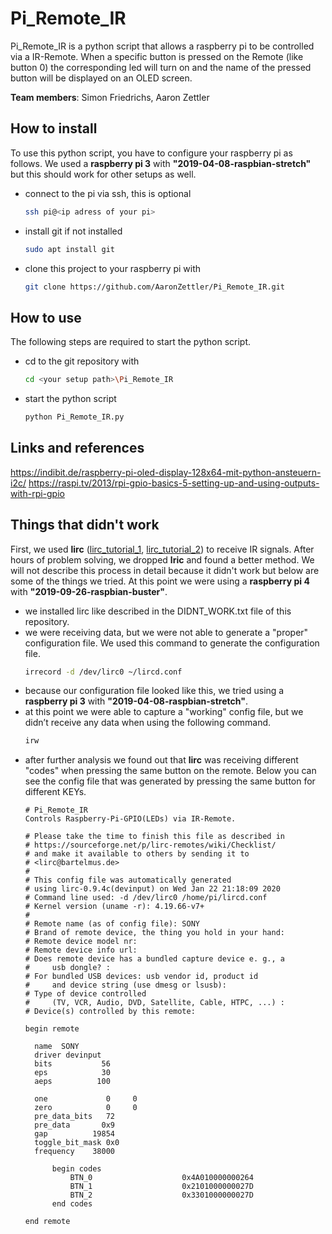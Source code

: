 # Pi_Remote_IR

Pi_Remote_IR is a python script that allows a raspberry pi to be controlled via a IR-Remote. When a specific button is pressed on the Remote (like button 0) the corresponding led will turn on and the name of the pressed button will be displayed on an OLED screen.  

**Team members**: Simon Friedrichs, Aaron Zettler

## How to install
To use this python script, you have to configure your raspberry pi as follows. We used a **raspberry pi 3** with **"2019-04-08-raspbian-stretch"** but this should work for other setups as well.
  - connect to the pi via ssh, this is optional 
    ```sh
    ssh pi@<ip adress of your pi>
    ```
  - install git if not installed 
    ```sh
    sudo apt install git
    ```
  - clone this project to your raspberry pi with
    ```sh
    git clone https://github.com/AaronZettler/Pi_Remote_IR.git
    ```
    
## How to use
The following steps are required to start the python script.
  - cd to the git repository with
    ```sh
    cd <your setup path>\Pi_Remote_IR
    ```
  - start the python script
    ```sh
    python Pi_Remote_IR.py
    ```
    
## Links and references
https://indibit.de/raspberry-pi-oled-display-128x64-mit-python-ansteuern-i2c/
https://raspi.tv/2013/rpi-gpio-basics-5-setting-up-and-using-outputs-with-rpi-gpio

## Things that didn't work
First, we used **lirc** ([lirc_tutorial_1], [lirc_tutorial_2]) to receive IR signals. After hours of problem solving, we dropped **lric** and found a better method. We will not describe this process in detail because it didn't work but below are some of the things we tried. At this point we were using a **raspberry pi 4** with **"2019-09-26-raspbian-buster"**.
 - we installed lirc like described in the DIDNT_WORK.txt file of this repository.
 - we were receiving data, but we were not able to generate a "proper" configuration file. We used this command to generate the configuration file.
   ```sh
   irrecord -d /dev/lirc0 ~/lircd.conf
   ```
 - because our configuration file looked like this, we tried using a **raspberry pi 3** with **"2019-04-08-raspbian-stretch"**.
 - at this point we were able to capture a "working" config file, but we didn’t receive any data when using the following command.
   ```sh
   irw
   ```
 - after further analysis we found out that **lirc** was receiving different "codes" when pressing the same button on the remote. Below you can see the config file that was generated by pressing the same button for different KEYs. 
    ```text
    # Pi_Remote_IR
    Controls Raspberry-Pi-GPIO(LEDs) via IR-Remote.
    
    # Please take the time to finish this file as described in
    # https://sourceforge.net/p/lirc-remotes/wiki/Checklist/
    # and make it available to others by sending it to
    # <lirc@bartelmus.de>
    #
    # This config file was automatically generated
    # using lirc-0.9.4c(devinput) on Wed Jan 22 21:18:09 2020
    # Command line used: -d /dev/lirc0 /home/pi/lircd.conf
    # Kernel version (uname -r): 4.19.66-v7+
    #
    # Remote name (as of config file): SONY
    # Brand of remote device, the thing you hold in your hand:
    # Remote device model nr:
    # Remote device info url:
    # Does remote device has a bundled capture device e. g., a
    #     usb dongle? :
    # For bundled USB devices: usb vendor id, product id
    #     and device string (use dmesg or lsusb):
    # Type of device controlled
    #     (TV, VCR, Audio, DVD, Satellite, Cable, HTPC, ...) :
    # Device(s) controlled by this remote:
    
    begin remote
    
      name  SONY
      driver devinput
      bits           56
      eps            30
      aeps          100
    
      one             0     0
      zero            0     0
      pre_data_bits   72
      pre_data       0x9
      gap          19854
      toggle_bit_mask 0x0
      frequency    38000
    
          begin codes
              BTN_0                    0x4A010000000264
              BTN_1                    0x2101000000027D
              BTN_2                    0x3301000000027D
          end codes
    
    end remote
    ```
[lirc_tutorial_1]: <https://clever.coex.tech/en/ir_sensors.html>
[lirc_tutorial_2]: <https://tutorials-raspberrypi.de/raspberry-pi-ir-remote-control/>
